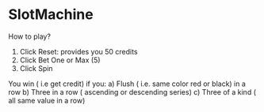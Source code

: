 # SlotMachine

How to play?
1) Click Reset: provides you 50 credits
2) Click Bet One or Max (5)
3) Click Spin

You win ( i.e get credit) if you:
  a) Flush ( i.e. same color red or black) in a row
  b) Three in a row ( ascending or descending series) 
  c) Three of a kind ( all same value in a row) 
